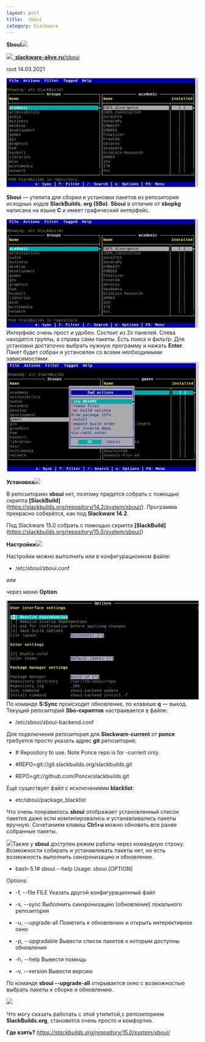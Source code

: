 ```yaml
---
layout: post
title:  sboui
category: Slackware
---
```


**Sboui![](/image/Sboui/Aspose.Words.6cdfb6e2-cab5-4e66-a863-fa6e3c1e9222.001.png)**

![](/image/Sboui/Aspose.Words.6cdfb6e2-cab5-4e66-a863-fa6e3c1e9222.002.png)[` `**slackware-alive.ru**/sboui](https://slackware-alive.ru/sboui/)

root 14.03.2021

![](/image/Sboui/Aspose.Words.6cdfb6e2-cab5-4e66-a863-fa6e3c1e9222.003.jpeg)

 **Sboui** — утилита для сборки и установки пакетов из репозитория исходных кодов **SlackBuilds.
 org (SBo)**. **Sboui** в отличие от **sbopkg** написана на языке **С** и имеет графический 
 интерфейс.

 ![](/image/Sboui/Aspose.Words.6cdfb6e2-cab5-4e66-a863-fa6e3c1e9222.003.jpeg)Интерфейс очень прост и удобен. 
  Состоит из 2х панелей. Слева находятся группы, а справа сами пакеты. Есть поиск и фильтр. Для 
  установки достаточно выбрать нужную программу и нажать **Enter**. Пакет будет собран и установлен 
 со всеми необходимыми зависимостями.
![](/image/Sboui/Aspose.Words.6cdfb6e2-cab5-4e66-a863-fa6e3c1e9222.004.jpeg)

**Установка![](/image/Sboui/Aspose.Words.6cdfb6e2-cab5-4e66-a863-fa6e3c1e9222.005.png)**

 В репозиториях **sboui** нет, поэтому придется собрать с помощью скрипта **[SlackBuild]**
  (https://slackbuilds.org/repository/14.2/system/sboui/). Программа прекрасно соберётся, как 
 под **Slackware 14.2**.

Под Slackware 15.0 собрать с помощью скрипта **[SlackBuild]** (https://slackbuilds.org/repository/15.0/system/sboui/)

**Настройки![](/image/Sboui/Aspose.Words.6cdfb6e2-cab5-4e66-a863-fa6e3c1e9222.006.png)**

Настройки можно выполнить или в конфигурационном файле:

- /etc/sboui/sboui.conf

или 

через меню **Option**.

![](/image/Sboui/Aspose.Words.6cdfb6e2-cab5-4e66-a863-fa6e3c1e9222.007.jpeg)
 По команде **S:Sync** происходит обновление, по клавише **q** — выход. Текущий репозиторий 
 **Sbo-скриптов** настраивается в файле:

- /etc/sboui/sboui-backend.conf

 Для подключения репозитория для **Slackware-current** от **ponce** требуется просто указать адрес 
 **git** репозитория:

- \# Repository to use. Note Ponce repo is for -current only.

- \#REPO=git://git.slackbuilds.org/slackbuilds.git 

- REPO=git://github.com/Ponce/slackbuilds.git

Ещё существует файл с исключениями **blacklist**:

- etc/sboui/package\_blacklist 

 Что очень понравилось **sboui** отображает установленный список пакетов даже если 
  компилировались и устанавливались пакеты вручную. Сочетанием клавиш **Ctrl+u** можно обновить все 
 ранее собранные пакеты.

 ![](/image/Sboui/Aspose.Words.6cdfb6e2-cab5-4e66-a863-fa6e3c1e9222.008.png)Также у **sboui** доступен режим 
  работы через командную строку. Возможности собирать и устанавливать пакеты нет, но есть 
 возможность выполнить синхронизацию и обновление.

- bash-5.1# sboui --help Usage: sboui [OPTION] 

Options: 

- -f, --file FILE    Указать другой конфигурационный файл 

- -s, --sync         Выболнить синхронизацию (обновление) локального репозитория 

- -u,  --upgrade-all  Пометить к обновлению и открыть интерективное окно 

- -p, --upgradable   Вывести список пакетов к которым доступны обновления 

- -h, --help         Вывести помощь 

- -v, --version      Вывести версию

 По команде **sboui --upgrade-all** открывается окно с возможностью выбрать пакеты к сборке и 
 обновлению.

  ![](/image/Sboui/Aspose.Words.6cdfb6e2-cab5-4e66-a863-fa6e3c1e9222.009.png)

 Что могу сказать работать с этой утилитой,с репозиторием **SlackBuilds.org**, становится очень 
  просто и комфортно.

**Где взять?** *https://slackbuilds.org/repository/15.0/system/sboui/* 

 

